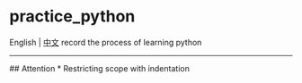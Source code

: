 <!--
 * @Author: Fullsize
 * @Date: 2021-07-08 10:29:47
 * @LastEditors: Fullsize
 * @LastEditTime: 2021-07-08 11:36:24
 * @FilePath: /practice_python/README.md
-->
# practice_python
English | [中文](./README_zh.md)
record the process of learning python	
<hr />
## Attention
* Restricting scope with indentation